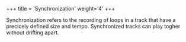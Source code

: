 +++
title = 'Synchronization'
weight='4'
+++

Synchronization refers to the recording of loops in a track that have a precicely defined size and tempo.  Synchronized tracks can play togher without drifting apart.

